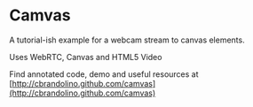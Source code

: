 # Camvas
A tutorial-ish example for a webcam stream to canvas elements.

Uses WebRTC, Canvas and HTML5 Video

Find annotated code, demo and useful resources at [http://cbrandolino.github.com/camvas](http://cbrandolino.github.com/camvas)
